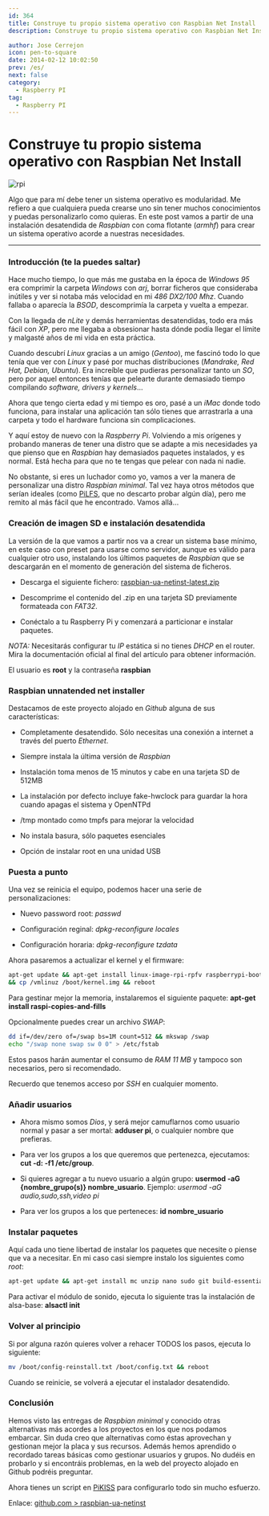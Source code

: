 ```yaml
---
id: 364
title: Construye tu propio sistema operativo con Raspbian Net Install
description: Construye tu propio sistema operativo con Raspbian Net Install

author: Jose Cerrejon
icon: pen-to-square
date: 2014-02-12 10:02:50
prev: /es/
next: false
category:
  - Raspberry PI
tag:
  - Raspberry PI
---
```


# Construye tu propio sistema operativo con Raspbian Net Install


![rpi](/images/minibian.jpg)

Algo que para mí debe tener un sistema operativo es modularidad. Me refiero a que cualquiera pueda crearse uno sin tener muchos conocimientos y puedas personalizarlo como quieras. En este post vamos a partir de una instalación desatendida de *Raspbian* con coma flotante (*armhf*) para crear un sistema operativo acorde a nuestras necesidades.

- - -
###  Introducción (te la puedes saltar)

Hace mucho tiempo, lo que más me gustaba en la época de *Windows 95* era comprimir la carpeta *Windows* con *arj*, borrar ficheros que consideraba inútiles y ver si notaba más velocidad en mi *486 DX2/100 Mhz*. Cuando fallaba o aparecía la *BSOD*, descomprimía la carpeta y vuelta a empezar.

Con la llegada de *nLite* y demás herramientas desatendidas, todo era más fácil con *XP*, pero me llegaba a obsesionar hasta dónde podía llegar el límite y malgasté años de mi vida en esta práctica.

Cuando descubrí *Linux* gracias a un amigo (*Gentoo*), me fascinó todo lo que tenía que ver con *Linux* y pasé por muchas distribuciones (*Mandrake, Red Hat, Debian, Ubuntu*). Era increíble que pudieras personalizar tanto un *SO*, pero por aquel entonces tenías que pelearte durante demasiado tiempo compilando *software, drivers y kernels*…

Ahora que tengo cierta edad y mi tiempo es oro, pasé a un *iMac* donde todo funciona, para instalar una aplicación tan sólo tienes que arrastrarla a una carpeta y todo el hardware funciona sin complicaciones.

Y aquí estoy de nuevo con la *Raspberry Pi*. Volviendo a mis orígenes y probando maneras de tener una distro que se adapte a mis necesidades ya que pienso que en *Raspbian* hay demasiados paquetes instalados, y es normal. Está hecha para que no te tengas que pelear con nada ni nadie.

No obstante, si eres un luchador como yo, vamos a ver la manera de personalizar una distro *Raspbian minimal*. Tal vez haya otros métodos que serían ideales (como [PiLFS](http://www.intestinate.com/pilfs/), que no descarto probar algún día), pero me remito al más fácil que he encontrado. Vamos allá…

###  Creación de imagen SD e instalación desatendida

La versión de la que vamos a partir nos va a crear un sistema base mínimo, en este caso con preset para usarse como servidor, aunque es válido para cualquier otro uso, instalando los últimos paquetes de *Raspbian* que se descargarán en el momento de generación del sistema de ficheros.

* Descarga el siguiente fichero: [raspbian-ua-netinst-latest.zip](http://hifi.iki.fi/raspbian-ua-netinst/raspbian-ua-netinst-latest.zip)

* Descomprime el contenido del .zip en una tarjeta SD previamente formateada con *FAT32*.

* Conéctalo a tu Raspberry Pi y comenzará a particionar e instalar paquetes.

*NOTA:* Necesitarás configurar tu *IP* estática si no tienes *DHCP* en el router. Mira la documentación oficial al final del artículo para obtener información.

El usuario es **root** y la contraseña **raspbian**

###  Raspbian unnatended net installer

Destacamos de este proyecto alojado en *Github* alguna de sus características:

* Completamente desatendido. Sólo necesitas una conexión a internet a través del puerto *Ethernet*.

* Siempre instala la última versión de *Raspbian*

* Instalación toma menos de 15 minutos y cabe en una tarjeta SD de 512MB

* La instalación por defecto incluye fake-hwclock para guardar la hora cuando apagas el sistema y OpenNTPd

* /tmp montado como tmpfs para mejorar la velocidad

* No instala basura, sólo paquetes esenciales

* Opción de instalar root en una unidad USB


###  Puesta a punto

Una vez se reinicia el equipo, podemos hacer una serie de personalizaciones:

* Nuevo password root: *passwd*

* Configuración reginal: *dpkg-reconfigure locales*

* Configuración horaria: *dpkg-reconfigure tzdata*

Ahora pasaremos a actualizar el kernel y el firmware:

```bash
apt-get update && apt-get install linux-image-rpi-rpfv raspberrypi-bootloader-nokernel
&& cp /vmlinuz /boot/kernel.img && reboot
```

Para gestinar mejor la memoria, instalaremos el siguiente paquete: **apt-get install raspi-copies-and-fills**

Opcionalmente puedes crear un archivo *SWAP*:
```bash
dd if=/dev/zero of=/swap bs=1M count=512 && mkswap /swap
echo "/swap none swap sw 0 0" > /etc/fstab
```

Estos pasos harán aumentar el consumo de *RAM 11 MB* y tampoco son necesarios, pero si recomendado.

Recuerdo que tenemos acceso por *SSH* en cualquier momento.

###  Añadir usuarios

* Ahora mismo somos *Dios*, y será mejor camuflarnos como usuario normal y pasar a ser mortal: **adduser pi**, o cualquier nombre que prefieras.

* Para ver los grupos a los que queremos que pertenezca, ejecutamos: **cut -d: -f1 /etc/group**. 

* Si quieres agregar a tu nuevo usuario a algún grupo: **usermod -aG {nombre_grupo(s)} nombre_usuario**. Ejemplo: *usermod -aG audio,sudo,ssh,video pi*

* Para ver los grupos a los que perteneces: **id nombre_usuario** 

###  Instalar paquetes

Aquí cada uno tiene libertad de instalar los paquetes que necesite o piense que va a necesitar. En mi caso casi siempre instalo los siguientes como *root*: 

```bash
apt-get update && apt-get install mc unzip nano sudo git build-essential alsa-base
```

Para activar el módulo de sonido, ejecuta lo siguiente tras la instalación de alsa-base: **alsactl init**

###  Volver al principio

Si por alguna razón quieres volver a rehacer TODOS los pasos, ejecuta lo siguiente:

```bash
mv /boot/config-reinstall.txt /boot/config.txt && reboot
```

Cuando se reinicie, se volverá a ejecutar el instalador desatendido.

###  Conclusión

Hemos visto las entregas de *Raspbian minimal* y conocido otras alternativas más acordes a los proyectos en los que nos podamos embarcar. Sin duda creo que alternativas como éstas aprovechan y gestionan mejor la placa y sus recursos. Además hemos aprendido o recordado tareas básicas como gestionar usuarios y grupos. No dudéis en probarlo y si encontráis problemas, en la web del proyecto alojado en Github podréis preguntar.

Ahora tienes un script en [PiKISS](https://github.com/jmcerrejon/PiKISS) para configurarlo todo sin mucho esfuerzo.

Enlace: [github.com > raspbian-ua-netinst](https://github.com/hifi/raspbian-ua-netinst)